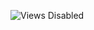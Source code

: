 ![Views Disabled](https://komarev.com/ghpvc?username=nallaperumaletl&style=for-the-badge&color=green)
